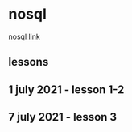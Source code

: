 # nosql

[nosql link](https://www.youtube.com/watch?v=nlOWsnO-d7Q&list=PLXXiznRYETLcJE_4U9qN2pysZOSYyL4Mh)

## lessons

## 1 july 2021 - lesson 1-2

## 7 july 2021 - lesson 3